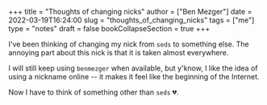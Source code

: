 +++
title = "Thoughts of changing nicks"
author = ["Ben Mezger"]
date = 2022-03-19T16:24:00
slug = "thoughts_of_changing_nicks"
tags = ["me"]
type = "notes"
draft = false
bookCollapseSection = true
+++

I've been thinking of changing my nick from `seds` to something else. The
annoying part about this nick is that it is taken almost everywhere.

I will still keep using `benmezger` when available, but y'know, I like the idea of
using a nickname online -- it makes it feel like the beginning of the Internet.

Now I have to think of something other than `seds` 💔.
